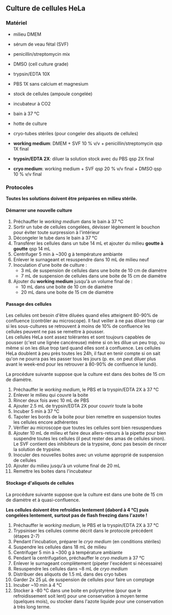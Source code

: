 ## Culture de cellules HeLa

### Matériel

- milieu DMEM
- sérum de veau fétal (SVF)
- penicillin/streptomycin mix
- DMSO (cell culture grade)
- trypsin/EDTA 10X 
- PBS 1X sans calcium et magnesium
- stock de cellules (ampoule congelée)
- incubateur à CO2
- bain à 37 °C
- hotte de culture
- cryo-tubes stériles (pour congeler des aliquots de cellules)

- **working medium**: DMEM + SVF 10 % v/v + penicillin/streptomycin qsp 1X final

- **trypsin/EDTA 2X**: diluer la solution stock avec du PBS qsp 2X final

- **cryo medium**: working medium + SVF qsp 20 % v/v final + DMSO qsp 10 % v/v
  final


### Protocoles

**Toutes les solutions doivent être préparées en milieu stérile.**


#### Démarrer une nouvelle culture

1. Préchauffer le *working medium* dans le bain à 37 °C
2. Sortir un tube de cellules congelées, dévisser légèrement le bouchon pour
   éviter toute surpression à l'intérieur
3. Décongeler le tube dans le bain à 37 °C
4. Transférer les cellules dans un tube 14 mL et ajouter du milieu **goutte
   à goutte** qsp 14 mL
5. Centrifuger 5 min à ~300 g à température ambiante
6. Enlever le surnageant et resuspendre dans 10 mL de milieu neuf
7. Inoculation d'une boite de culture :
    - 3 mL de suspension de cellules dans une boite de 10 cm de diamètre
    - 7 mL de suspension de cellules dans une boite de 15 cm de diamètre
8. Ajouter du **working medium** jusqu'à un volume final de :
    - 10 mL dans une boite de 10 cm de diamètre
    - 20 mL dans une boite de 15 cm de diamètre


#### Passage des cellules

Les cellules ont besoin d'être diluées quand elles atteignent 80-90% de
confluence (contrôler au microscope). Il faut veiller à ne pas diluer trop car
si les sous-cultures se retrouvent à moins de 10% de confluence les cellules
peuvent ne pas se remettre à pousser.  
Les cellules HeLa sont assez tolérantes et sont toujours capables de pousser
(c'est une lignée cancéreuse) même si on les dilue un peu trop, ou même si on
les dilue trop tard quand elles sont à confluence.
Les cellules HeLa doublent à peu près toutes les 24h, il faut en tenir compte si
on sait qu'on ne pourra pas les passer tous les jours (p. ex. on peut diluer
plus avant le week-end pour les retrouver à 80-90% de confluence le lundi).

La procédure suivante suppose que la culture est dans des boites de 15 cm
de diamètre.

1. Préchauffer le *working medium*, le PBS et la tryspin/EDTA 2X à 37 °C
2. Enlever le milieu qui couvre la boite
3. Rincer deux fois avec 10 mL de PBS
4. Ajouter 2.5 mL de trypsin/EDTA 2X pour couvrir toute la boite
5. Incuber 5 min à 37 °C
6. Tapoter les bords de la boite pour bien remettre en suspension toutes les
   cellules encore adhérentes
7. Vérifier au microscope que toutes les cellules sont bien resuspendues
8. Ajouter 10 mL de milieu et faire deux allers-retours à la pipette pour bien
   suspendre toutes les cellules (il peut rester des amas de cellules sinon).
   Le SVF contient des inhibiteurs de la trypsine, donc pas besoin de rincer la
   solution de trypsine.
9. Inoculer des nouvelles boites avec un volume approprié de suspension de cellules
10. Ajouter du milieu jusqu'à un volume final de 20 mL
11. Remettre les boites dans l'incubateur


#### Stockage d'aliquots de cellules

La procédure suivante suppose que la culture est dans une boite de 15 cm de
diamètre et à quasi-confluence.

**Les cellules doivent être refroidies lentement (dabord à 4 °C) puis congelées
  lentement, surtout pas de flash freezing dans l'azote !**

1. Préchauffer le *working medium*, le PBS et la tryspin/EDTA 2X à 37 °C
2. Trypsiniser les cellules comme décrit dans le protocole précédent (étapes 2-7)
3. Pendant l'incubation, préparer le *cryo medium* (en conditions stériles)
4. Suspendre les cellules dans 18 mL de milieu
5. Centrifuger 5 min à ~300 g à température ambiante
6. Pendant la centrifugation, préchauffer le *cryo medium* à 37 °C
7. Enlever le surnageant complètement (pipeter l'excédent si nécessaire)
8. Resuspendre les cellules dans ~8 mL de *cryo medium*
9. Distribuer des aliquots de 1.5 mL dans des cryo tubes
10. Garder 2x 25 µL de suspension de cellules pour faire un comptage
11. Incuber ~10 min à 4 °C
12. Stocker à -80 °C dans une boite en polystyrène (pour que le refroidissement
    soit lent) pour une conservation à moyen terme (quelques mois), ou stocker
    dans l'azote liquide pour une conservation à très long terme.


